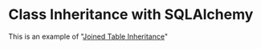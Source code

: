 # Class Inheritance with SQLAlchemy

This is an example of "[Joined Table Inheritance](https://docs.sqlalchemy.org/en/14/orm/inheritance.html#joined-table-inheritance)"